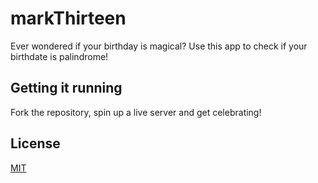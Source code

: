 # markThirteen

Ever wondered if your birthday is magical? Use this app to check if your birthdate is palindrome!

## Getting it running

Fork the repository, spin up a live server and get celebrating!

## License
[MIT](https://choosealicense.com/licenses/mit/)